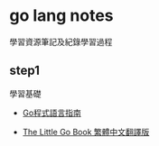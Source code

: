 # go lang notes

學習資源筆記及紀錄學習過程

## step1

學習基礎

- [Go程式語言指南](https://go-tour-zh-tw.appspot.com/list)

- [The Little Go Book 繁體中文翻譯版](https://www.gitbook.com/book/kevingo/the-little-go-book/details)


